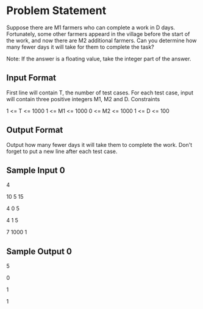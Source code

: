 # Problem Statement

Suppose there are M1 farmers who can complete a work in D days. Fortunately, some other farmers appeard in the village before the start of the work, and now there are M2 additional farmers. Can you determine how many fewer days it will take for them to complete the task?

Note: If the answer is a floating value, take the integer part of the answer.

## Input Format

First line will contain T, the number of test cases.
For each test case, input will contain three positive integers M1, M2 and D.
Constraints

1 <= T <= 1000
1 <= M1 <= 1000
0 <= M2 <= 1000
1 <= D <= 100
## Output Format

Output how many fewer days it will take them to complete the work. Don't forget to put a new line after each test case.
## Sample Input 0

4

10  5  15

4   0  5

4   1  5

7  1000 1
## Sample Output 0

5

0

1

1
